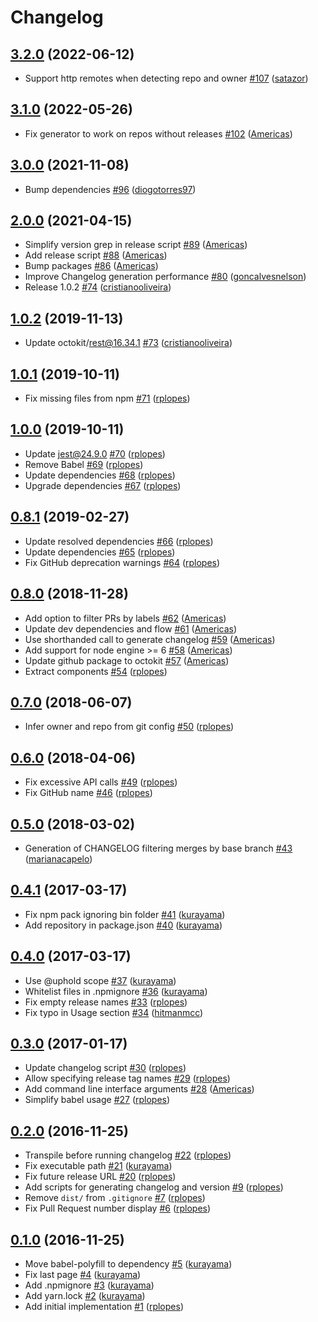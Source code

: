 # Changelog

## [3.2.0](https://github.com/uphold/github-changelog-generator/releases/tag/v3.2.0) (2022-06-12)
- Support http remotes when detecting repo and owner [\#107](https://github.com/uphold/github-changelog-generator/pull/107) ([satazor](https://github.com/satazor))

## [3.1.0](https://github.com/uphold/github-changelog-generator/releases/tag/v3.1.0) (2022-05-26)
- Fix generator to work on repos without releases [\#102](https://github.com/uphold/github-changelog-generator/pull/102) ([Americas](https://github.com/Americas))

## [3.0.0](https://github.com/uphold/github-changelog-generator/releases/tag/v3.0.0) (2021-11-08)
- Bump dependencies [\#96](https://github.com/uphold/github-changelog-generator/pull/96) ([diogotorres97](https://github.com/diogotorres97))

## [2.0.0](https://github.com/uphold/github-changelog-generator/releases/tag/v2.0.0) (2021-04-15)
- Simplify version grep in release script [\#89](https://github.com/uphold/github-changelog-generator/pull/89) ([Americas](https://github.com/Americas))
- Add release script [\#88](https://github.com/uphold/github-changelog-generator/pull/88) ([Americas](https://github.com/Americas))
- Bump packages [\#86](https://github.com/uphold/github-changelog-generator/pull/86) ([Americas](https://github.com/Americas))
- Improve Changelog generation performance [\#80](https://github.com/uphold/github-changelog-generator/pull/80) ([goncalvesnelson](https://github.com/goncalvesnelson))
- Release 1.0.2 [\#74](https://github.com/uphold/github-changelog-generator/pull/74) ([cristianooliveira](https://github.com/cristianooliveira))

## [1.0.2](https://github.com/uphold/github-changelog-generator/releases/tag/v1.0.2) (2019-11-13)
- Update octokit/rest@16.34.1 [\#73](https://github.com/uphold/github-changelog-generator/pull/73) ([cristianooliveira](https://github.com/cristianooliveira))

## [1.0.1](https://github.com/uphold/github-changelog-generator/releases/tag/v1.0.1) (2019-10-11)
- Fix missing files from npm [\#71](https://github.com/uphold/github-changelog-generator/pull/71) ([rplopes](https://github.com/rplopes))

## [1.0.0](https://github.com/uphold/github-changelog-generator/releases/tag/v1.0.0) (2019-10-11)
- Update jest@24.9.0 [\#70](https://github.com/uphold/github-changelog-generator/pull/70) ([rplopes](https://github.com/rplopes))
- Remove Babel [\#69](https://github.com/uphold/github-changelog-generator/pull/69) ([rplopes](https://github.com/rplopes))
- Update dependencies [\#68](https://github.com/uphold/github-changelog-generator/pull/68) ([rplopes](https://github.com/rplopes))
- Upgrade dependencies [\#67](https://github.com/uphold/github-changelog-generator/pull/67) ([rplopes](https://github.com/rplopes))

## [0.8.1](https://github.com/uphold/github-changelog-generator/releases/tag/v0.8.1) (2019-02-27)
- Update resolved dependencies [\#66](https://github.com/uphold/github-changelog-generator/pull/66) ([rplopes](https://github.com/rplopes))
- Update dependencies [\#65](https://github.com/uphold/github-changelog-generator/pull/65) ([rplopes](https://github.com/rplopes))
- Fix GitHub deprecation warnings [\#64](https://github.com/uphold/github-changelog-generator/pull/64) ([rplopes](https://github.com/rplopes))

## [0.8.0](https://github.com/uphold/github-changelog-generator/releases/tag/v0.8.0) (2018-11-28)
- Add option to filter PRs by labels [\#62](https://github.com/uphold/github-changelog-generator/pull/62) ([Americas](https://github.com/Americas))
- Update dev dependencies and flow [\#61](https://github.com/uphold/github-changelog-generator/pull/61) ([Americas](https://github.com/Americas))
- Use shorthanded call to generate changelog [\#59](https://github.com/uphold/github-changelog-generator/pull/59) ([Americas](https://github.com/Americas))
- Add support for node engine >= 6 [\#58](https://github.com/uphold/github-changelog-generator/pull/58) ([Americas](https://github.com/Americas))
- Update github package to octokit [\#57](https://github.com/uphold/github-changelog-generator/pull/57) ([Americas](https://github.com/Americas))
- Extract components [\#54](https://github.com/uphold/github-changelog-generator/pull/54) ([rplopes](https://github.com/rplopes))

## [0.7.0](https://github.com/uphold/github-changelog-generator/releases/tag/v0.7.0) (2018-06-07)
- Infer owner and repo from git config [\#50](https://github.com/uphold/github-changelog-generator/pull/50) ([rplopes](https://github.com/rplopes))

## [0.6.0](https://github.com/uphold/github-changelog-generator/releases/tag/v0.6.0) (2018-04-06)
- Fix excessive API calls [\#49](https://github.com/uphold/github-changelog-generator/pull/49) ([rplopes](https://github.com/rplopes))
- Fix GitHub name [\#46](https://github.com/uphold/github-changelog-generator/pull/46) ([rplopes](https://github.com/rplopes))

## [0.5.0](https://github.com/uphold/github-changelog-generator/releases/tag/v0.5.0) (2018-03-02)
- Generation of CHANGELOG filtering merges by base branch [\#43](https://github.com/uphold/github-changelog-generator/pull/43) ([marianacapelo](https://github.com/marianacapelo))

## [0.4.1](https://github.com/uphold/github-changelog-generator/releases/tag/v0.4.1) (2017-03-17)
- Fix npm pack ignoring bin folder [\#41](https://github.com/uphold/github-changelog-generator/pull/41) ([kurayama](https://github.com/kurayama))
- Add repository in package.json [\#40](https://github.com/uphold/github-changelog-generator/pull/40) ([kurayama](https://github.com/kurayama))

## [0.4.0](https://github.com/uphold/github-changelog-generator/releases/tag/v0.4.0) (2017-03-17)
- Use @uphold scope [\#37](https://github.com/uphold/github-changelog-generator/pull/37) ([kurayama](https://github.com/kurayama))
- Whitelist files in .npmignore [\#36](https://github.com/uphold/github-changelog-generator/pull/36) ([kurayama](https://github.com/kurayama))
- Fix empty release names [\#33](https://github.com/uphold/github-changelog-generator/pull/33) ([rplopes](https://github.com/rplopes))
- Fix typo in Usage section [\#34](https://github.com/uphold/github-changelog-generator/pull/34) ([hitmanmcc](https://github.com/hitmanmcc))

## [0.3.0](https://github.com/uphold/github-changelog-generator/releases/tag/v0.3.0) (2017-01-17)
- Update changelog script [\#30](https://github.com/uphold/github-changelog-generator/pull/30) ([rplopes](https://github.com/rplopes))
- Allow specifying release tag names [\#29](https://github.com/uphold/github-changelog-generator/pull/29) ([rplopes](https://github.com/rplopes))
- Add command line interface arguments [\#28](https://github.com/uphold/github-changelog-generator/pull/28) ([Americas](https://github.com/Americas))
- Simplify babel usage [\#27](https://github.com/uphold/github-changelog-generator/pull/27) ([rplopes](https://github.com/rplopes))

## [0.2.0](https://github.com/uphold/github-changelog-generator/releases/tag/v0.2.0) (2016-11-25)
- Transpile before running changelog [\#22](https://github.com/uphold/github-changelog-generator/pull/22) ([rplopes](https://github.com/rplopes))
- Fix executable path [\#21](https://github.com/uphold/github-changelog-generator/pull/21) ([kurayama](https://github.com/kurayama))
- Fix future release URL [\#20](https://github.com/uphold/github-changelog-generator/pull/20) ([rplopes](https://github.com/rplopes))
- Add scripts for generating changelog and version [\#9](https://github.com/uphold/github-changelog-generator/pull/9) ([rplopes](https://github.com/rplopes))
- Remove `dist/` from `.gitignore` [\#7](https://github.com/uphold/github-changelog-generator/pull/7) ([rplopes](https://github.com/rplopes))
- Fix Pull Request number display [\#6](https://github.com/uphold/github-changelog-generator/pull/6) ([rplopes](https://github.com/rplopes))

## [0.1.0](https://github.com/uphold/github-changelog-generator/releases/tag/v0.1.0) (2016-11-25)
- Move babel-polyfill to dependency [\#5](https://github.com/uphold/github-changelog-generator/pull/5) ([kurayama](https://github.com/kurayama))
- Fix last page [\#4](https://github.com/uphold/github-changelog-generator/pull/4) ([kurayama](https://github.com/kurayama))
- Add .npmignore [\#3](https://github.com/uphold/github-changelog-generator/pull/3) ([kurayama](https://github.com/kurayama))
- Add yarn.lock [\#2](https://github.com/uphold/github-changelog-generator/pull/2) ([kurayama](https://github.com/kurayama))
- Add initial implementation [\#1](https://github.com/uphold/github-changelog-generator/pull/1) ([rplopes](https://github.com/rplopes))
